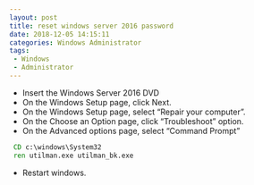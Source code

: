 ```yaml
---
layout: post
title: reset windows server 2016 password
date: 2018-12-05 14:15:11
categories: Windows Administrator
tags:
 - Windows
 - Administrator
---
```


- Insert the Windows Server 2016 DVD
- On the Windows Setup page, click Next.
- On the Windows Setup page, select “Repair your computer”.
- On the Choose an Option page, click “Troubleshoot” option.
- On the Advanced options page, select “Command Prompt”
```bat
 CD c:\windows\System32
 ren utilman.exe utilman_bk.exe
 ```
- Restart windows.
